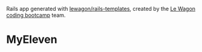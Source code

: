 Rails app generated with [lewagon/rails-templates](https://github.com/lewagon/rails-templates), created by the [Le Wagon coding bootcamp](https://www.lewagon.com) team.
# MyEleven

